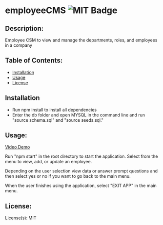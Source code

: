 # employeeCMS ![MIT Badge](https://img.shields.io/badge/License-MIT-brightgreen)

## Description:

Employee CSM to view and manage the departments, roles, and employees in a company

## Table of Contents:

- [Installation](#installation)
- [Usage](#usage)
- [License](#license)

## Installation

- Run npm install to install all dependencies
- Enter the db folder and open MYSQL in the command line and run "source schema.sql" and "source seeds.sql."

## Usage:

[Video Demo](https://drive.google.com/file/d/1pwDaLxEt6ozUJwghTy3t2B8Hbg7YVJxK/view?usp=sharing)

Run "npm start" in the root directory to start the application.
Select from the menu to view, add, or update an employee.

Depending on the user selection view data or answer prompt questions and then select yes or no if you want to go back to the main menu.

When the user finishes using the application, select "EXIT APP" in the main menu.

## License:

License(s): MIT
